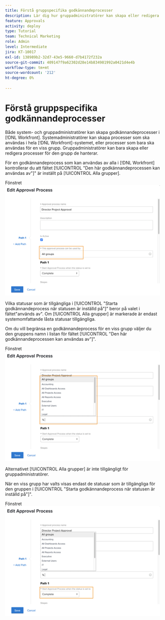```yaml
---
title: Förstå gruppspecifika godkännandeprocesser
description: Lär dig hur gruppadministratörer kan skapa eller redigera godkännandeprocesser för de grupper som de hanterar.
feature: Approvals
activity: deploy
type: Tutorial
team: Technical Marketing
role: Admin
level: Intermediate
jira: KT-10017
exl-id: 138989b2-32d7-43e5-9660-d7b4172f232a
source-git-commit: 409147f9a62302d28e14b834981992a0421d4e4b
workflow-type: tm+mt
source-wordcount: '212'
ht-degree: 0%

---
```


# Förstå gruppspecifika godkännandeprocesser

Både system- och gruppadministratörer kan skapa godkännandeprocesser i [!DNL Workfront]. Systemadministratörer kan skapa processer som ska användas i hela [!DNL Workfront]-systemet, eller processer som bara ska användas för en viss grupp. Gruppadministratörer kan bara skapa eller redigera processer för den grupp de hanterar.

För en godkännandeprocess som kan användas av alla i [!DNL Workfront] kontrollerar du att fältet [!UICONTROL &quot;Den här godkännandeprocessen kan användas av&quot;]&quot; är inställt på [!UICONTROL Alla grupper].

Fönstret ![[!UICONTROL Redigera godkännandeprocess] med gruppfältet markerat](assets/admin-fund-approval-processes-1.png)

Vilka statusar som är tillgängliga i [!UICONTROL &quot;Starta godkännandeprocess när statusen är inställd på&quot;]&quot; beror på valet i fältet&quot;används av&quot;. Om [!UICONTROL Alla grupper] är markerade är endast systemomfattande låsta statusar tillgängliga.

Om du vill begränsa en godkännandeprocess för en viss grupp väljer du den gruppens namn i listan för fältet [!UICONTROL &quot;Den här godkännandeprocessen kan användas av&quot;]&quot;.

Fönstret ![[!UICONTROL Redigera godkännandeprocess] med gruppfältet utökat](assets/admin-fund-approval-processes-2.png)

Alternativet [!UICONTROL Alla grupper] är inte tillgängligt för gruppadministratörer.

När en viss grupp har valts visas endast de statusar som är tillgängliga för den gruppen i [!UICONTROL &quot;Starta godkännandeprocess när statusen är inställd på&quot;]&quot;.

Fönstret ![[!UICONTROL Redigera godkännandeprocess] med statusfältet markerat](assets/admin-fund-approval-processes-3.png)

